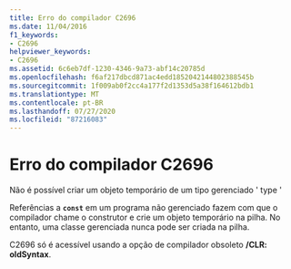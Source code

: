 ```yaml
---
title: Erro do compilador C2696
ms.date: 11/04/2016
f1_keywords:
- C2696
helpviewer_keywords:
- C2696
ms.assetid: 6c6eb7df-1230-4346-9a73-abf14c20785d
ms.openlocfilehash: f6af217dbcd871ac4edd1852042144802388545b
ms.sourcegitcommit: 1f009ab0f2cc4a177f2d1353d5a38f164612bdb1
ms.translationtype: MT
ms.contentlocale: pt-BR
ms.lasthandoff: 07/27/2020
ms.locfileid: "87216083"
---
```

# <a name="compiler-error-c2696"></a>Erro do compilador C2696

Não é possível criar um objeto temporário de um tipo gerenciado ' type '

Referências a **`const`** em um programa não gerenciado fazem com que o compilador chame o construtor e crie um objeto temporário na pilha. No entanto, uma classe gerenciada nunca pode ser criada na pilha.

C2696 só é acessível usando a opção de compilador obsoleto **/CLR: oldSyntax**.

